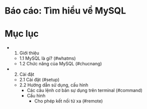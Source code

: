 # Báo cáo: Tìm hiểu về MySQL

# Mục lục
* 1. Giới thiệu
	+ 1.1 MySQL là gì? (#whatms)
	+ 1.2 Chức năng của MySQL (#chucnang)
* 2. Cài đặt
	+ 2.1 Cài đặt (#setup)
	+ 2.2 Hướng dẫn sử dụng, cấu hình
		- Các câu lệnh cơ bản sự dụng trên terminal (#command)
		- Cấu hình
			+ Cho phép kết nối từ xa (#remote)